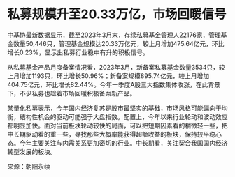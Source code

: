 # 私募规模升至20.33万亿，市场回暖信号

中基协最新数据显示，截至2023年3月末，存续私募基金管理人22176家，管理基金数量50,446只，管理基金规模达20.33万亿元，较上月增加475.64亿元，环比增长0.23%，显示出私募行业稳中有升的积极信号。

从私募基金产品月度备案情况看，2023年3月，新备案私募基金数量3534只，较上月增加1193只，环比增长50.96%；新备案规模895.74亿元，较上月增加404.75亿元，环比增长82.44%。今年一季度A股三大指数集体收涨，在此背景下，不少私募也趁着市场回暖积极备案新产品。

某量化私募表示，今年国内经济复苏是股市最坚实的基础，市场风格可能偏向于均衡，结构性机会的驱动可能强于大盘指数。配置上，今年以来行业轮动和波动效应都明显加快。面对当前板块轮动较快的局面，可以把短期因素看的稍微轻一些，把中长期驱动看的重一些，寻找那些大概率能获得超额收益的板块，保持较平稳心态。今年主要关注与内需关系更加密切的行业。中长期看，关注契合我国国内经济转型发展的板块。

来源：朝阳永续 